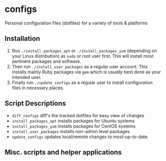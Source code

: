 # configs

Personal configuration files (dotfiles) for a variety of tools & platforms

## Installation

1. Run `./install_packages_apt` or `./install_packages_yum` (depending on your Linux distribution) as `sudo` or root user first. This will install most pertinent packages and software.
2. Then run `./install_user_packages` as a regular user account. This installs mainly Ruby packages via `gem` which is _usually_ best done as your intended user.
3. Finally run `./update_configs` as a regular user to install configuration files in necessary places.

## Script Descriptions

- `diff_configs` diff's the tracked dotfiles for easy view of changes
- `install_packages_apt` installs packages for Ubuntu systems
- `install_packages_yum` installs packages for CentOS systems
- `install_user_packages` installs non-admin level packages
- `update_configs` updates local/remote changes to most-up-to-date

## Misc. scripts and helper applications
